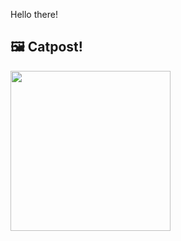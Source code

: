 Hello there!



## 🖼️ Catpost!

<sub>
    <img src="https://cdn2.thecatapi.com/images/MTY3OTQ1OQ.jpg" height="256">
</sub>

